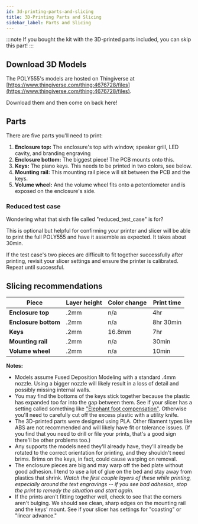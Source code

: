 ```yaml
---
id: 3d-printing-parts-and-slicing
title: 3D-Printing Parts and Slicing
sidebar_label: Parts and Slicing
---
```


:::note
If you bought the kit with the 3D-printed parts included, you can skip this part!
:::

## Download 3D Models

The POLY555's models are hosted on Thingiverse at [https://www.thingiverse.com/thing:4676728/files](https://www.thingiverse.com/thing:4676728/files).

Download them and then come on back here!

## Parts

There are five parts you'll need to print:

1. **Enclosure top:**
   The enclosure's top with window, speaker grill, LED cavity, and branding engraving
2. **Enclosure bottom:**
   The biggest piece! The PCB mounts onto this.
3. **Keys:**
   The piano keys. This needs to be printed in two colors, see below.
4. **Mounting rail:**
   This mounting rail piece will sit between the PCB and the keys.
5. **Volume wheel:**
   And the volume wheel fits onto a potentiometer and is exposed on the enclosure's side.

### Reduced test case

Wondering what that sixth file called "reduced_test_case" is for?

This is optional but helpful for confirming your printer and slicer will be able to print the full POLY555 and have it assemble as expected. It takes about 30min.

If the test case's two pieces are difficult to fit together successfully after printing, revisit your slicer settings and ensure the printer is calibrated. Repeat until successful.

## Slicing recommendations

| Piece                | Layer height | Color change | Print time |
| -------------------- | ------------ | ------------ | ---------- |
| **Enclosure top**    | .2mm         | n/a          | 4hr        |
| **Enclosure bottom** | .2mm         | n/a          | 8hr 30min  |
| **Keys**             | .2mm         | 16.8mm       | 7hr        |
| **Mounting rail**    | .2mm         | n/a          | 30min      |
| **Volume wheel**     | .2mm         | n/a          | 10min      |

**Notes:**

- Models assume Fused Deposition Modeling with a standard .4mm nozzle. Using a bigger nozzle will likely result in a loss of detail and possibly missing internal walls.
- You may find the bottoms of the keys stick together because the plastic has expanded too far into the gap between them. See if your slicer has a setting called something like ["Elephant foot compensation"](https://help.prusa3d.com/en/article/elephant-foot-compensation_114487). Otherwise you'll need to carefully cut off the excess plastic with a utility knife.
- The 3D-printed parts were designed using PLA. Other filament types like ABS are not recommended and will likely have fit or tolerance issues. (If you find that you need to drill or file your prints, that's a good sign there'll be other problems too.)
- Any supports the models need they'll already have, they'll already be rotated to the correct orientation for printing, and they shouldn't need brims. Brims on the keys, in fact, could cause warping on removal.
- The enclosure pieces are big and may warp off the bed plate without good adhesion. I tend to use a lot of glue on the bed and stay away from plastics that shrink. _Watch the first couple layers of these while printing, especially around the text engravings -- if you see bad adhesion, stop the print to remedy the situation and start again._
- If the prints aren't fitting together well, check to see that the corners aren't bulging. We should see clean, sharp edges on the mounting rail and the keys' mount. See if your slicer has settings for "coasting" or "linear advance."
